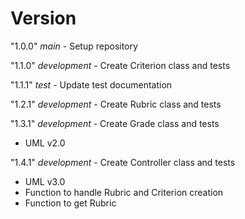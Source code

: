 # Version

"1.0.0" _main_ - Setup repository

"1.1.0" _development_ - Create Criterion class and tests

"1.1.1" _test_ - Update test documentation

"1.2.1" _development_ - Create Rubric class and tests

"1.3.1" _development_ - Create Grade class and tests
  - UML v2.0

"1.4.1" _development_ - Create Controller class and tests
  - UML v3.0
  - Function to handle Rubric and Criterion creation
  - Function to get Rubric

